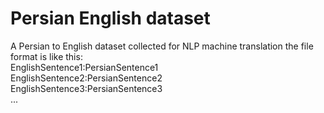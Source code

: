 # Persian English dataset
A Persian to English dataset collected for NLP machine translation 
the file format is like this:<br/>
EnglishSentence1:PersianSentence1<br/>
EnglishSentence2:PersianSentence2<br/>
EnglishSentence3:PersianSentence3<br/>
...
